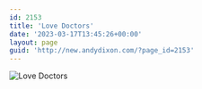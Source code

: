```yaml
---
id: 2153
title: 'Love Doctors'
date: '2023-03-17T13:45:26+00:00'
layout: page
guid: 'http://new.andydixon.com/?page_id=2153'
---
```


![Love Doctors](https://i0.wp.com/assets.g8x2.ldn.idrivee2-23.com/posters/Love%20Doctors%2001.jpg?w=1200&ssl=1 "Love Doctors")